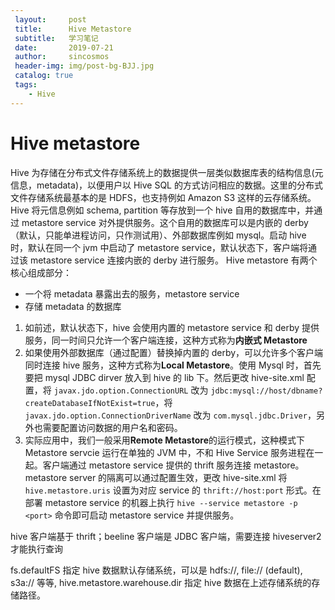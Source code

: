```yaml
---
 layout:     post
 title:      Hive Metastore
 subtitle:   学习笔记
 date:       2019-07-21
 author:     sincosmos
 header-img: img/post-bg-BJJ.jpg
 catalog: true
 tags:
    - Hive
---
```

# Hive metastore
Hive 为存储在分布式文件存储系统上的数据提供一层类似数据库表的结构信息(元信息，metadata)，以便用户以 Hive SQL 的方式访问相应的数据。这里的分布式文件存储系统最基本的是 HDFS，也支持例如 Amazon S3 这样的云存储系统。
Hive 将元信息例如 schema, partition 等存放到一个 hive 自用的数据库中，并通过 metastore service 对外提供服务。这个自用的数据库可以是内嵌的 derby（默认，只能单进程访问，只作测试用）、外部数据库例如 mysql。启动 hive 时，默认在同一个 jvm 中启动了 metastore service，默认状态下，客户端将通过该 metastore service 连接内嵌的 derby 进行服务。 
Hive metastore 有两个核心组成部分：
- 一个将 metadata 暴露出去的服务，metastore service
- 存储 metadata 的数据库
1. 如前述，默认状态下，hive 会使用内置的 metastore service 和 derby 提供服务，同一时间只允许一个客户端连接，这种方式称为**内嵌式 Metastore**
2. 如果使用外部数据库（通过配置）替换掉内置的 derby，可以允许多个客户端同时连接 hive 服务，这种方式称为**Local Metastore**。使用 Mysql 时，首先要把 mysql JDBC dirver 放入到 hive 的 lib 下。然后更改 hive-site.xml 配置，将 `javax.jdo.option.ConnectionURL` 改为 `jdbc:mysql://host/dbname? createDatabaseIfNotExist=true`，将 `javax.jdo.option.ConnectionDriverName` 改为 `com.mysql.jdbc.Driver`，另外也需要配置访问数据的用户名和密码。
3. 实际应用中，我们一般采用**Remote Metastore**的运行模式，这种模式下 Metastore servcie 运行在单独的 JVM 中，不和 Hive Service 服务进程在一起。客户端通过 metastore service 提供的 thrift 服务连接 metastore。metastore server 的隔离可以通过配置生效，更改 hive-site.xml 将 `hive.metastore.uris` 设置为对应 service 的 `thrift://host:port` 形式。在部署 metastore service 的机器上执行 `hive --service metastore -p <port>` 命令即可启动 metastore service 并提供服务。

hive 客户端基于 thrift；beeline 客户端是 JDBC 客户端，需要连接 hiveserver2 才能执行查询


fs.defaultFS 指定 hive 数据默认存储系统，可以是 hdfs://, file:// (default), s3a:// 等等,  hive.metastore.warehouse.dir 指定 hive 数据在上述存储系统的存储路径。

